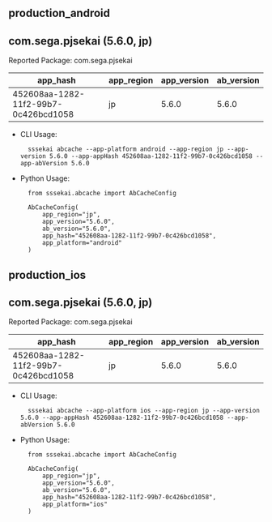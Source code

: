 ## production_android
com.sega.pjsekai (5.6.0, jp)
---
Reported Package: com.sega.pjsekai

|                                        app_hash|   app_region|  app_version|   ab_version|
|------------------------------------------------|-------------|-------------|-------------|
|            452608aa-1282-11f2-99b7-0c426bcd1058|           jp|        5.6.0|        5.6.0|

- CLI Usage:

        sssekai abcache --app-platform android --app-region jp --app-version 5.6.0 --app-appHash 452608aa-1282-11f2-99b7-0c426bcd1058 --app-abVersion 5.6.0

- Python Usage:

        from sssekai.abcache import AbCacheConfig

        AbCacheConfig(
            app_region="jp",
            app_version="5.6.0",
            ab_version="5.6.0",
            app_hash="452608aa-1282-11f2-99b7-0c426bcd1058",
            app_platform="android"
        )


## production_ios
com.sega.pjsekai (5.6.0, jp)
---
Reported Package: com.sega.pjsekai

|                                        app_hash|   app_region|  app_version|   ab_version|
|------------------------------------------------|-------------|-------------|-------------|
|            452608aa-1282-11f2-99b7-0c426bcd1058|           jp|        5.6.0|        5.6.0|

- CLI Usage:

        sssekai abcache --app-platform ios --app-region jp --app-version 5.6.0 --app-appHash 452608aa-1282-11f2-99b7-0c426bcd1058 --app-abVersion 5.6.0

- Python Usage:

        from sssekai.abcache import AbCacheConfig

        AbCacheConfig(
            app_region="jp",
            app_version="5.6.0",
            ab_version="5.6.0",
            app_hash="452608aa-1282-11f2-99b7-0c426bcd1058",
            app_platform="ios"
        )


